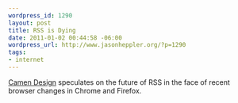 ```yaml
--- 
wordpress_id: 1290
layout: post
title: RSS is Dying
date: 2011-01-02 00:44:58 -06:00
wordpress_url: http://www.jasonheppler.org/?p=1290
tags:
- internet
---
```

<a href="http://camendesign.com/blog/rss_is_dying">Camen Design</a> speculates on the future of RSS in the face of recent browser changes in Chrome and Firefox.
